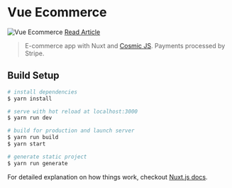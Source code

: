 # Vue Ecommerce
![Vue Ecommerce](https://cosmic-s3.imgix.net/6cd9c950-1325-11e8-be86-2f02fdef3380-screenshot-vuecommerce.cosmicapp.co-2018.02.16-19-56-21.png?w=1000)
[Read Article](https://cosmicjs.com/articles/how-to-build-an-e-commerce-website-with-nuxt-and-cosmic-js-jdr4nros)

> E-commerce app with Nuxt and [Cosmic JS](https://cosmicjs.com).  Payments processed by Stripe.

## Build Setup

``` bash
# install dependencies
$ yarn install

# serve with hot reload at localhost:3000
$ yarn run dev

# build for production and launch server
$ yarn run build
$ yarn start

# generate static project
$ yarn run generate
```

For detailed explanation on how things work, checkout [Nuxt.js docs](https://nuxtjs.org).
